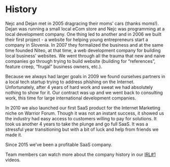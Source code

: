 # History

Nejc and Dejan met in 2005 dragracing their moms’ cars (thanks moms!). Dejan was running a small local eCom store and Nejc was programming at a local development company. One thing led to another and in 2006 we built their first project - a website for helping young entrepreneurs start a company in Slovenia. In 2007 they formalized the business and at the same time founded Niteo, at that time, a web development company for building local business’ websites. We went through all the trauma that new and naive companies go through trying to build website (building for “references”, feature creep, “frugal” business owners, etc.).

Because we always had larger goals in 2009 we found ourselves partners in a local tech startup trying to address phishing on the Internet. Unfortunately, after 4 years of hard work and sweat we had absolutely nothing to show for it. Our contract was up and we went back to consulting work, this time for large international development companies.  

In 2010 we also launched our first SaaS product for the Internet Marketing niche on Warrior Forum. Though it was not an instant success, it showed us the industry had easy access to customers willing to pay for solutions. It took us another 4 years to take the plunge and go full SaaS. It was a stressful year transitioning but with a bit of luck and help from friends we made it. 

Since 2015 we’ve been a profitable SaaS company.

Team members can watch more about the company history in our [IRL#1](https://intra.niteoweb.com/operations/irl-1) videos.
